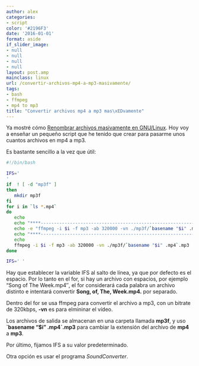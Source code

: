 ```yaml
---
author: alex
categories:
- script
color: '#2196F3'
date: '2016-01-01'
format: aside
if_slider_image:
- null
- null
- null
- null
layout: post.amp
mainclass: linux
url: /convertir-archivos-mp4-a-mp3-masivamente/
tags:
- bash
- ffmpeg
- mp4 to mp3
title: "Convertir archivos mp4 a mp3 mas\xEDvamente"
---
```


Ya mostré cómo <a href="/renombrar-archivos-masivamente-en/" target="_blank">Renombrar archivos masivamente en GNU/Linux</a>. Hoy voy a enseñar un pequeño script que he tenido que crear para pasarme unos cuantos archivos en mp4 a mp3.

<!--more--><!--ad-->

Es bastante sencillo a la vez que útil:

```bash
#!/bin/bash

IFS='
'
if  ! [ -d "mp3f" ]
then
   mkdir mp3f
fi
for i in `ls *.mp4`
do
   echo
   echo "****-----------------------------------------------------------------------------****"
   echo -e "ffmpeg -i $i -f mp3 -ab 320000 -vn ./mp3f/`basename "$i" .mp4`.mp3"
   echo "****-----------------------------------------------------------------------------****"
   echo
   ffmpeg -i $i -f mp3 -ab 320000 -vn ./mp3f/`basename "$i" .mp4`.mp3
done

IFS=' '


```

Hay que establecer la variable IFS al salto de línea, ya que por defecto es el espacio. Por lo tanto en el for, si hay un archivo con espacios, por ejemplo &#8220;Song of The Week.mp4&#8243;, el for considerará cada palabra un archivo distinto e intentará convertir **Song, of, The, Week.mp4.** por separado.

Dentro del for se usa ffmpeg para convertir el archivo a mp3, con un bitrate de 320kbps, **-vn** es para elmininar el vídeo.

Los archivos de salida se almacenan en una carpeta llamada **mp3f**, y uso **\`basename &#8220;$i&#8221; .mp4\`.mp3** para cambiar la extensión del archivo de **mp4** a **mp3**.

Por último, fijamos IFS a su valor predeterminado.

Otra opción es usar el programa _SoundConverter_.
